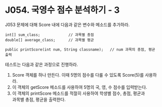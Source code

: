 # J054. 국영수 점수 분석하기 - 3
J053 문제에 대해 Score 내에 다음과 같은 변수와 메소드를 추가하라.
```
int[] sum_class;             // 과목별 총점  
double[] average_class;      // 과목별 평균  

public printScore(int num, String classname);   // num 과목의 총점, 평균 출력
```

테스트는 다음과 같은 과정으로 진행하라.
1) Score 객체를 하나 만든다. 이때 5명의 점수를 다룰 수 있도록 Score(5)를 사용하라.  
2) 이 객체의 getScore 메소드를 사용하여 5명의 국, 영, 수 점수를 입력받는다.  
3) 이 객체의 printScore 메소드를 적절히 사용하여 학생별 점수, 총점, 평균과  
   과목별 총점, 평균을 출력한다.